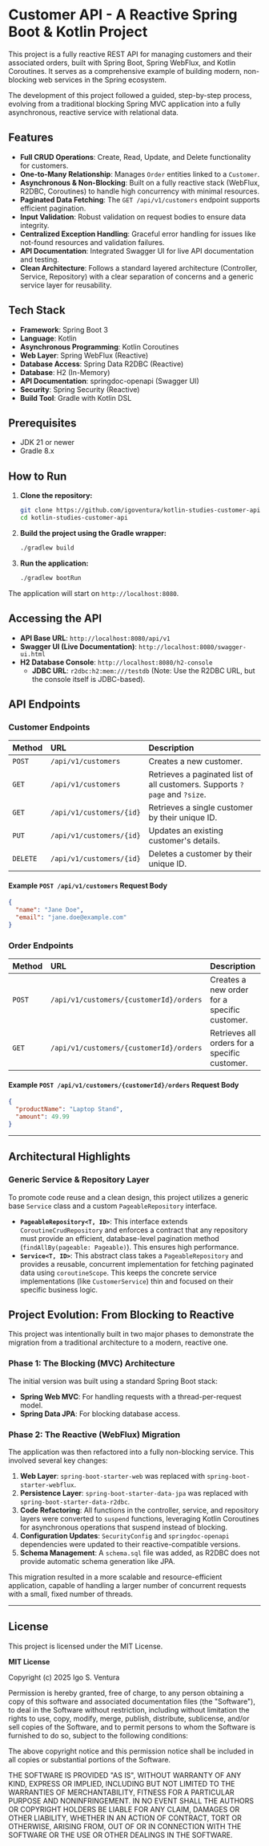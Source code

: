 # Customer API - A Reactive Spring Boot & Kotlin Project

This project is a fully reactive REST API for managing customers and their associated orders, built with Spring Boot, Spring WebFlux, and Kotlin Coroutines. It serves as a comprehensive example of building modern, non-blocking web services in the Spring ecosystem.

The development of this project followed a guided, step-by-step process, evolving from a traditional blocking Spring MVC application into a fully asynchronous, reactive service with relational data.

## Features

- **Full CRUD Operations**: Create, Read, Update, and Delete functionality for customers.
- **One-to-Many Relationship**: Manages `Order` entities linked to a `Customer`.
- **Asynchronous & Non-Blocking**: Built on a fully reactive stack (WebFlux, R2DBC, Coroutines) to handle high concurrency with minimal resources.
- **Paginated Data Fetching**: The `GET /api/v1/customers` endpoint supports efficient pagination.
- **Input Validation**: Robust validation on request bodies to ensure data integrity.
- **Centralized Exception Handling**: Graceful error handling for issues like not-found resources and validation failures.
- **API Documentation**: Integrated Swagger UI for live API documentation and testing.
- **Clean Architecture**: Follows a standard layered architecture (Controller, Service, Repository) with a clear separation of concerns and a generic service layer for reusability.

## Tech Stack

- **Framework**: Spring Boot 3
- **Language**: Kotlin
- **Asynchronous Programming**: Kotlin Coroutines
- **Web Layer**: Spring WebFlux (Reactive)
- **Database Access**: Spring Data R2DBC (Reactive)
- **Database**: H2 (In-Memory)
- **API Documentation**: springdoc-openapi (Swagger UI)
- **Security**: Spring Security (Reactive)
- **Build Tool**: Gradle with Kotlin DSL

## Prerequisites

- JDK 21 or newer
- Gradle 8.x

## How to Run

1.  **Clone the repository:**
    ```bash
    git clone https://github.com/igoventura/kotlin-studies-customer-api
    cd kotlin-studies-customer-api
    ```

2.  **Build the project using the Gradle wrapper:**
    ```bash
    ./gradlew build
    ```

3.  **Run the application:**
    ```bash
    ./gradlew bootRun
    ```

The application will start on `http://localhost:8080`.

## Accessing the API

- **API Base URL**: `http://localhost:8080/api/v1`
- **Swagger UI (Live Documentation)**: `http://localhost:8080/swagger-ui.html`
- **H2 Database Console**: `http://localhost:8080/h2-console`
    - **JDBC URL**: `r2dbc:h2:mem:///testdb` (Note: Use the R2DBC URL, but the console itself is JDBC-based).

## API Endpoints

### Customer Endpoints

| Method | URL                               | Description                                                               |
| :----- | :-------------------------------- | :------------------------------------------------------------------------ |
| `POST` | `/api/v1/customers`               | Creates a new customer.                                                   |
| `GET`  | `/api/v1/customers`               | Retrieves a paginated list of all customers. Supports `?page` and `?size`. |
| `GET`  | `/api/v1/customers/{id}`          | Retrieves a single customer by their unique ID.                           |
| `PUT`  | `/api/v1/customers/{id}`          | Updates an existing customer's details.                                   |
| `DELETE`| `/api/v1/customers/{id}`          | Deletes a customer by their unique ID.                                    |

#### Example `POST /api/v1/customers` Request Body
```json
{
  "name": "Jane Doe",
  "email": "jane.doe@example.com"
}
```

### Order Endpoints

| Method | URL                                   | Description                                       |
| :----- | :------------------------------------ | :------------------------------------------------ |
| `POST` | `/api/v1/customers/{customerId}/orders` | Creates a new order for a specific customer.      |
| `GET`  | `/api/v1/customers/{customerId}/orders` | Retrieves all orders for a specific customer.     |

#### Example `POST /api/v1/customers/{customerId}/orders` Request Body
```json
{
  "productName": "Laptop Stand",
  "amount": 49.99
}
```

---

## Architectural Highlights

### Generic Service & Repository Layer

To promote code reuse and a clean design, this project utilizes a generic base `Service` class and a custom `PageableRepository` interface.

-   **`PageableRepository<T, ID>`**: This interface extends `CoroutineCrudRepository` and enforces a contract that any repository must provide an efficient, database-level pagination method (`findAllBy(pageable: Pageable)`). This ensures high performance.
-   **`Service<T, ID>`**: This abstract class takes a `PageableRepository` and provides a reusable, concurrent implementation for fetching paginated data using `coroutineScope`. This keeps the concrete service implementations (like `CustomerService`) thin and focused on their specific business logic.

## Project Evolution: From Blocking to Reactive

This project was intentionally built in two major phases to demonstrate the migration from a traditional architecture to a modern, reactive one.

### Phase 1: The Blocking (MVC) Architecture

The initial version was built using a standard Spring Boot stack:
- **Spring Web MVC**: For handling requests with a thread-per-request model.
- **Spring Data JPA**: For blocking database access.

### Phase 2: The Reactive (WebFlux) Migration

The application was then refactored into a fully non-blocking service. This involved several key changes:
1.  **Web Layer**: `spring-boot-starter-web` was replaced with `spring-boot-starter-webflux`.
2.  **Persistence Layer**: `spring-boot-starter-data-jpa` was replaced with `spring-boot-starter-data-r2dbc`.
3.  **Code Refactoring**: All functions in the controller, service, and repository layers were converted to `suspend` functions, leveraging Kotlin Coroutines for asynchronous operations that suspend instead of blocking.
4.  **Configuration Updates**: `SecurityConfig` and `springdoc-openapi` dependencies were updated to their reactive-compatible versions.
5.  **Schema Management**: A `schema.sql` file was added, as R2DBC does not provide automatic schema generation like JPA.

This migration resulted in a more scalable and resource-efficient application, capable of handling a larger number of concurrent requests with a small, fixed number of threads.

---

## License

This project is licensed under the MIT License.

**MIT License**

Copyright (c) 2025 Igo S. Ventura

Permission is hereby granted, free of charge, to any person obtaining a copy
of this software and associated documentation files (the "Software"), to deal
in the Software without restriction, including without limitation the rights
to use, copy, modify, merge, publish, distribute, sublicense, and/or sell
copies of the Software, and to permit persons to whom the Software is
furnished to do so, subject to the following conditions:

The above copyright notice and this permission notice shall be included in all
copies or substantial portions of the Software.

THE SOFTWARE IS PROVIDED "AS IS", WITHOUT WARRANTY OF ANY KIND, EXPRESS OR
IMPLIED, INCLUDING BUT NOT LIMITED TO THE WARRANTIES OF MERCHANTABILITY,
FITNESS FOR A PARTICULAR PURPOSE AND NONINFRINGEMENT. IN NO EVENT SHALL THE
AUTHORS OR COPYRIGHT HOLDERS BE LIABLE FOR ANY CLAIM, DAMAGES OR OTHER
LIABILITY, WHETHER IN AN ACTION OF CONTRACT, TORT OR OTHERWISE, ARISING FROM,
OUT OF OR IN CONNECTION WITH THE SOFTWARE OR THE USE OR OTHER DEALINGS IN THE
SOFTWARE.